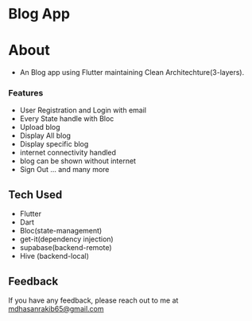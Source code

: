 # Blog App

# About
- An Blog app using Flutter maintaining Clean Architechture(3-layers).

### Features
- User Registration and Login with email 
- Every State handle with Bloc
- Upload blog 
- Display All blog 
- Display specific blog
- internet connectivity handled
- blog can be shown without internet
- Sign Out
... and many more

## Tech Used

 - Flutter
 - Dart
 - Bloc(state-management)
 - get-it(dependency injection)
 - supabase(backend-remote)
 - Hive (backend-local)

## Feedback

If you have any feedback, please reach out to me at mdhasanrakib65@gmail.com
